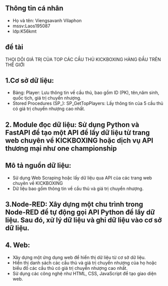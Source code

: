 
## Thông tin cá nhân
- Họ và tên: Viengsavanh Vilaphon
- mssv:Laos195087
- lớp:K56kmt
## đề tài
THOI DÕI GIÁ TRỊ CỦA TOP CÁC CẦU THỦ KICKBOXING HÀNG ĐẦU TRÊN THẾ GIỚI

## 1.Cơ sở dữ liệu:
- Bảng: Player: Lưu thông tin về cầu thủ, bao gồm ID (PK), tên,năm sinh, quốc tịch, giá trị chuyển nhượng.
- Stored Procedures (SP_): SP_GetTopPlayers: Lấy thông tin của 5 cầu thủ có giá trị chuyển nhượng cao nhất.
 ## 2. Module đọc dữ liệu: Sử dụng Python và FastAPI để tạo một API để lấy dữ liệu từ trang web chuyên về KICKBOXING  hoặc dịch vụ API thương mại như one championship
## Mô tả nguồn dữ liệu:

- Sử dụng Web Scraping hoặc lấy dữ liệu qua API của các trang web chuyên về KICKBOXING 
- Dữ liệu bao gồm thông tin về cầu thủ và giá trị chuyển nhượng.
 ## 3.Node-RED: Xây dựng một chu trình trong Node-RED để tự động gọi API Python để lấy dữ liệu. Sau đó, xử lý dữ liệu và ghi dữ liệu vào cơ sở dữ liệu.

## 4. Web:

- Xây dựng một ứng dụng web để hiển thị dữ liệu từ cơ sở dữ liệu.
- Hiển thị danh sách các cầu thủ và giá trị chuyển nhượng của họ hoặc biểu đồ các cầu thủ có giá trị chuyển nhượng cao nhất.
- Sử dụng các công nghệ như HTML, CSS, JavaScript để tạo giao diện web.
